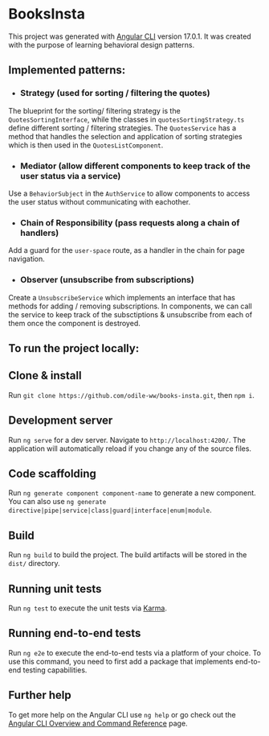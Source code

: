 # BooksInsta

This project was generated with [Angular CLI](https://github.com/angular/angular-cli) version 17.0.1. It was created with the purpose of learning behavioral design patterns.

## Implemented patterns:

- ### Strategy (used for sorting / filtering the quotes)

The blueprint for the sorting/ filtering strategy is the `QuotesSortingInterface`, while the classes in `quotesSortingStrategy.ts` define different sorting / filtering strategies. The `QuotesService` has a method that handles the selection and application of sorting strategies which is then used in the `QuotesListComponent`.

- ### Mediator (allow different components to keep track of the user status via a service)

Use a `BehaviorSubject` in the `AuthService` to allow components to access the user status without communicating with eachother.

- ### Chain of Responsibility (pass requests along a chain of handlers)

Add a guard for the `user-space` route, as a handler in the chain for page navigation.

- ### Observer (unsubscribe from subscriptions)

Create a `UnsubscribeService` which implements an interface that has methods for adding / removing subscriptions. In components, we can call the service to keep track of the subsctiptions & unsubscribe from each of them once the component is destroyed.

## To run the project locally:

## Clone & install

Run `git clone https://github.com/odile-ww/books-insta.git`, then `npm i`.

## Development server

Run `ng serve` for a dev server. Navigate to `http://localhost:4200/`. The application will automatically reload if you change any of the source files.

## Code scaffolding

Run `ng generate component component-name` to generate a new component. You can also use `ng generate directive|pipe|service|class|guard|interface|enum|module`.

## Build

Run `ng build` to build the project. The build artifacts will be stored in the `dist/` directory.

## Running unit tests

Run `ng test` to execute the unit tests via [Karma](https://karma-runner.github.io).

## Running end-to-end tests

Run `ng e2e` to execute the end-to-end tests via a platform of your choice. To use this command, you need to first add a package that implements end-to-end testing capabilities.

## Further help

To get more help on the Angular CLI use `ng help` or go check out the [Angular CLI Overview and Command Reference](https://angular.io/cli) page.
